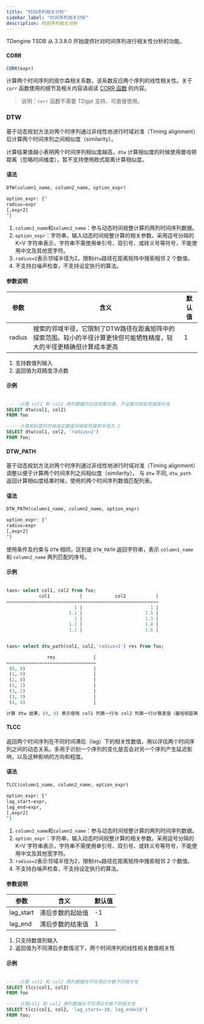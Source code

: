 ```yaml
---
title: "时间序列相关分析"
sidebar_label: "时间序列相关分析"
description: 时间序列相关分析
---
```


TDengine TSDB 从 3.3.8.0 开始提供针对时间序列进行相关性分析的功能。

#### CORR

```sql
CORR(expr)
```

计算两个时间序列的皮尔森相关系数，该系数反应两个序列的线性相关性。关于 `corr` 函数使用的细节及相关内容请阅读 [CORR 函数](../../14-reference/03-taos-sql/22-function.md#corr)
的内容。

> 说明：`corr` 函数不需要 TDgpt 支持，可直接使用。

### DTW

基于动态规划方法对两个时序列通过非线性地进行时域对准（Timing alignment）后计算两个时间序列之间相似度（similarity）。

计算结果值越小表明两个时间序列相似度越高，`dtw` 计算相似度的时候使用曼哈顿距离（忽略时间维度），暂不支持使用欧式距离计算相似度。

#### 语法

```SQL
DTW(column1_name, column2_name, option_expr)

option_expr: {"
radius=expr
[,expr2]
"}
```

1. `column1_name`和`column2_name`：参与动态时间规整计算的两列时间序列数据。
2. `option_expr`：字符串，输入动态时间规整计算的相关参数。采用逗号分隔的 K=V 字符串表示，字符串不需使用单引号、双引号、或转义号等符号，不能使用中文及其他宽字符。
3. `radius=2`表示‌邻域半径为2，限制`dtw`路径在距离矩阵中搜索相邻 2 个数值。
4. 不支持白噪声检查，不支持设定执行的算法。

#### 参数说明

| 参数    | 含义                     | 默认值 |
| ------- | ----------------------- | ------ |
| radius  | 搜索的‌邻域半径‌，它限制了DTW路径在距离矩阵中的探索范围。较小的半径计算更快但可能牺牲精度，较大的半径更精确但计算成本更高| 1 |

1. 支持数值列输入
2. 返回值为双精度浮点数

#### 示例

```SQL

--- -计算 col1 和 col2 两列数据的动态规整结果，不设置邻域矩阵搜索半径
SELECT dtw(col1, col2)
FROM foo

---- 计算相似度的时候指定数值邻域矩阵搜索半径为 2
SELECT dtw(col1, col2, 'radius=2')
FROM foo;

```

#### DTW_PATH

基于动态规划方法对两个时序列通过非线性地进行时域对准（Timing alignment）调整以便于计算两个时间序列之间相似度（similarity）。
与 `dtw` 不同, `dtw_path` 返回计算相似度结果时候，使用的两个时间序列数值匹配列表。

#### 语法

```SQL
DTW_PATH(column1_name, column2_name, option_expr)

option_expr: {"
radius=expr
[,expr2]
"}
```

使用条件及约束与 `DTW` 相同，区别是 `DTW_PATH` 返回字符串，表示 `column1_name` 和 `column2_name` 两列匹配的序号。

#### 示例

```sql

taos> select col1, col2 from foo;                                                            
            col1           |            col2           |
========================================================
                         1 |                         1 |
                       1.1 |                       1.5 |
                         1 |                       1.3 |
                       1.2 |                       1.8 |
                       1.1 |                       1.6 |


taos> select dtw_path(col1, col2,'radius=1') res from foo;

               res              |
=================================
 (0, 0)                         |
 (1, 0)                         |
 (2, 0)                         |
 (3, 1)                         |
 (3, 2)                         |
 (3, 3)                         |
 (4, 4)                         |

计算 dtw 结果，(0, 0) 表示使用 col1 列第一行与 col2 列第一行计算差值（曼哈顿距离）:1-1=0, (1, 0) 表示使用 col1 列第二行与 col2 列第一行计算差值（曼哈顿距离）:1.1-1=0.1, (2, 0)表示使用 col1 列第三行与 col2 列第一行计算差值（曼哈顿距离）:1-1=0，依此类推，最后计算将所有的差值相加，得到结果 1.6

```

#### TLCC

返回两个时间序列在不同时间滞后（lag）下的相关性数值，用以评估两个时间序列之间的动态关系。多用于识别一个序列的变化是否会对另一个序列产生延迟影响，以及这种影响的方向和程度‌。

#### 语法

```SQL
TLCC(column1_name, column2_name, option_expr)

option_expr: {"
lag_start=expr,
lag_end=expr,
[,expr2]
"}
```

1. `column1_name`和`column2_name`：参与动态时间规整计算的两列时间序列数据。
2. `option_expr`：字符串，输入动态时间规整计算的相关参数。采用逗号分隔的 K=V 字符串表示，字符串不需使用单引号、双引号、或转义号等符号，不能使用中文及其他宽字符。
3. `radius=2`表示‌邻域半径为2，限制`dtw`路径在距离矩阵中搜索相邻 2 个数值。
4. 不支持白噪声检查，不支持设定执行的算法。

#### 参数说明

| 参数    | 含义                     | 默认值 |
| --------- | ----------------------- | ------ |
| lag_start | 滞后步数的起始值| -1 |
| lag_end | 滞后步数的结束值| 1 |

1. 只支持数值列输入
2. 返回值为不同滞后步数情况下，两个时间序列的线性相关数值相关性

#### 示例

```SQL

--- -计算 col1 和 col2 两列数据在不同滞后步数下的相关性
SELECT tlcc(col1, col2)
FROM foo

---- 计算col1 和 col2 两列数据在不同滞后步数下的相关性
SELECT tlcc(col1, col2, 'lag_start=-10, lag_end=10')
FROM foo;

```
